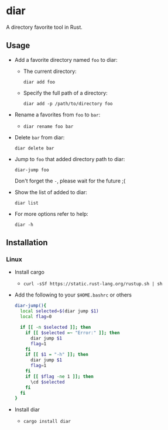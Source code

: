 # diar

A directory favorite tool in Rust.

## Usage

- Add a favorite directory named `foo` to diar:

  - The current directory:

    `diar add foo`

  - Specify the full path of a directory:
    
    `diar add -p /path/to/directory foo`

- Rename a favorites from `foo` to `bar`:

  - `diar rename foo bar`

- Delete `bar` from diar:
  
  `diar delete bar`

- Jump to `foo` that added directory path to diar:

  `diar-jump foo`

  Don't forget the `-`, please wait for the future ;(

- Show the list of added to diar:

  `diar list`

- For more options refer to help:

  `diar -h`

## Installation

### Linux

- Install cargo

  - `curl -sSf https://static.rust-lang.org/rustup.sh | sh`

- Add the following to your `$HOME.bashrc` or others

  ```bash
  diar-jump(){
    local selected=$(diar jump $1)
    local flag=0

    if [[ -n $selected ]]; then
      if [[ $selected =~ "Error:" ]]; then
        diar jump $1
        flag=1
      fi
      if [[ $1 = "-h" ]]; then
        diar jump $1
        flag=1
      fi
      if [[ $flag -ne 1 ]]; then
        \cd $selected
      fi
    fi
  }
  ```

- Install diar

  - `cargo install diar`
